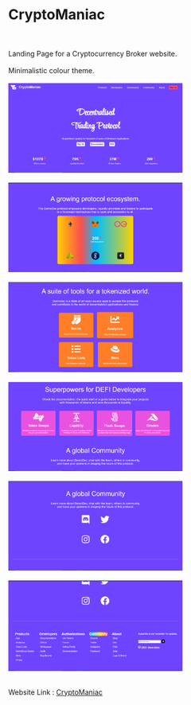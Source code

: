# CryptoManiac
<br><br> 
Landing Page for a Cryptocurrency Broker website. <br>
<br>
Minimalistic colour theme.<br><br>
<img src="images/ss-1.png" width="350"> <br><br>
<img src="images/ss-2.png" width="350"> <br><br>
<img src="images/ss-3.png" width="350"> <br><br>
<img src="images/ss-4.png" width="350"> <br><br>
<img src="images/ss-5.png" width="350"> <br><br>
<img src="images/ss-6.png" width="350"> <br><br>

Website Link : <a href="https://divyatejm.github.io/CryproManiac-Landing_Page/">CryptoManiac</a>
